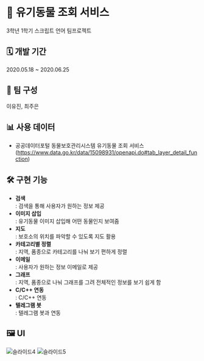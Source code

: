 # 🐾 유기동물 조회 서비스

3학년 1학기 스크립트 언어 팀프로젝트

## **🗓 개발 기간**

2020.05.18 ~ 2020.06.25

## **🤝 팀 구성**

이유진, 최주은

## **📊 사용 데이터**
- 공공데이터포털 동물보호관리시스템 유기동물 조회 서비스<br>
  (https://www.data.go.kr/data/15098931/openapi.do#tab_layer_detail_function)

## **🛠 구현 기능**
- **검색**<br>
: 검색을 통해 사용자가 원하는 정보 제공
- **이미지 삽입**<br>
: 유기동물 이미지 삽입해 어떤 동물인지 보여줌
- **지도**<br>
: 보호소의 위치를 파악할 수 있도록 지도 활용
- **카테고리별 정렬**<br>
: 지역, 품종으로 카테고리를 나눠 보기 편하게 정렬
- **이메일**<br>
: 사용자가 원하는 정보 이메일로 제공
- **그래프**<br>
: 지역, 품종으로 나눠 그래프를 그려 전체적인 정보를 보기 쉽게 함
- **C/C++ 연동**<br>
: C/C++ 연동
- **텔레그램 봇**<br>
: 텔레그램 봇과 연동

## **🖼 UI**
![슬라이드4](https://github.com/211dbwls/project/assets/65964035/f350e01c-40ae-4857-b25c-9e46b75f764f)
![슬라이드5](https://github.com/211dbwls/project/assets/65964035/fc9eaffa-8df2-4e3a-85f3-0eb9b0809798)
